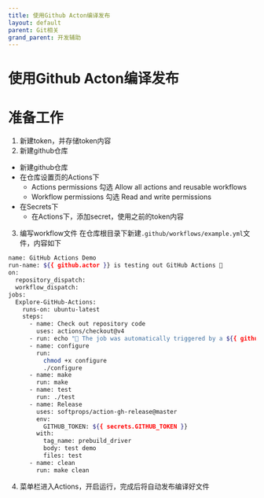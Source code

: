 ```yaml
---
title: 使用Github Acton编译发布
layout: default
parent: Git相关
grand_parent: 开发辅助
---
```


# 使用Github Acton编译发布
# 准备工作
1. 新建token，并存储token内容
2. 新建github仓库
- 新建github仓库
- 在仓库设置页的Actions下
  - Actions permissions 勾选 Allow all actions and reusable workflows
  - Workflow permissions 勾选 Read and write permissions
- 在Secrets下
  - 在Actions下，添加secret，使用之前的token内容
3. 编写workflow文件
  在仓库根目录下新建`.github/workflows/example.yml`文件，内容如下

```bash
name: GitHub Actions Demo
run-name: ${{ github.actor }} is testing out GitHub Actions 🚀
on:
  repository_dispatch:
  workflow_dispatch:
jobs:
  Explore-GitHub-Actions:
    runs-on: ubuntu-latest
    steps:
      - name: Check out repository code
        uses: actions/checkout@v4
      - run: echo "🎉 The job was automatically triggered by a ${{ github.event_name }} event."
      - name: configure
        run:
          chmod +x configure
          ./configure
      - name: make
        run: make
      - name: test
        run: ./test
      - name: Release
        uses: softprops/action-gh-release@master
        env:
          GITHUB_TOKEN: ${{ secrets.GITHUB_TOKEN }}
        with: 
          tag_name: prebuild_driver
          body: test demo
          files: test
      - name: clean
        run: make clean
```

4. 菜单栏进入Actions，开启运行，完成后将自动发布编译好文件

